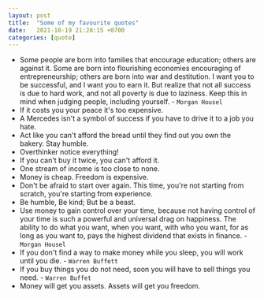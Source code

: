 ```yaml
---
layout: post
title:  "Some of my favourite quotes"
date:   2021-10-19 21:28:15 +0700
categories: [quote]
---
```


 * Some people are born into families that encourage education; others are against it. Some are born into flourishing economies encouraging of entrepreneurship; others are born into war and destitution. I want you to be successful, and I want you to earn it. But realize that not all success is due to hard work, and not all poverty is due to laziness. Keep this in mind when judging people, including yourself. - `Morgan Housel`
 * If it costs you your peace it's too expensive.
 * A Mercedes isn't a symbol of success if you have to drive it to a job you hate.
 * Act like you can't afford the bread until they find out you own the bakery. Stay humble.
 * Overthinker notice everything!
 * If you can't buy it twice, you can't afford it.
 * One stream of income is too close to none.
 * Money is cheap. Freedom is expensive.
 * Don't be afraid to start over again. This time, you're not starting from scratch, you're starting from experience.
 * Be humble, Be kind; But be a beast.
 * Use money to gain control over your time, because not having control of your time is such a powerful and universal drag on happiness. The ability to do what you want, when you want, with who you want, for as long as you want to, pays the highest dividend that exists in finance. - `Morgan Housel`
 * If you don't find a way to make money while you sleep, you will work until you die. - `Warren Buffett`
 * If you buy things you do not need, soon you will have to sell things you need. - `Warren Buffet`
 * Money will get you assets. Assets will get you freedom.
